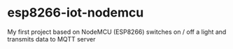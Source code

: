 # esp8266-iot-nodemcu
My first project based on NodeMCU (ESP8266) switches on / off a light and transmits data to MQTT server

